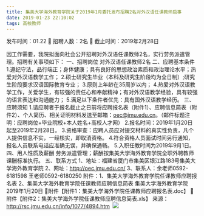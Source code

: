 ```yaml
---
title: 集美大学海外教育学院关于2019年1月委托发布招聘2名对外汉语任课教师启事
date: 2019-01-23 22:10:02
tags: 高校教师
---
```

发布时间：01.22   🌟   招聘人数：2名   🌈   截止时间：2019年2月28日
<!-- more -->
因工作需要，我院拟面向社会公开招聘对外汉语任课教师2名，实行劳务派遣管理。招聘有关事项如下：
一、招聘岗位
对外汉语任课教师2名
二、应聘基本条件
1.遵纪守法，品行端正；身体健康；具有良好的思想政治素质和政治理论水平；热爱对外汉语教学工作；
2.硕士研究生毕业（本科及研究生阶段均为全日制）;研究生阶段要求汉语国际教育专业；
3.原则上年龄在35周岁以内；
4.热爱对外汉语教学工作，关爱学生，有较强的责任心和奉献精神；有对外汉语教学经验，具有较强的语言表达和沟通能力；
5.满足以下条件者优先：具有国外汉语教学经历。
三、应聘须知
1.请应聘者于报名截止之日前将应聘报名表（附件1）、应聘信息简表（附件2）、个人简历、相关证明材料发送至邮箱：oec@jmu.edu.cn。（邮件标题注明：应聘岗位+毕业院校+本人姓名+高校人才网）
2.报名时间：2019年1月20日起至2019年2月28日。
3.资格审查：应聘人员应对提交材料的真实性负责，凡个人提供信息不实，一经核实，即取消资格。
4.符合资格人员面试时间另行通知，报名人员联系电话应准确无误，并确保通畅。
5.入职任教时间为2019年9月1日。
四、用人性质及薪酬
劳务派遣管理；薪酬按集美大学海外教育学院全职外聘教师课酬标准执行。
五、联系方式
1、地址：福建省厦门市集美区银江路183号集美大学海外教育学院
2、网址：http://oec.jmu.edu.cn/
3、联系人：余老师0592-6181598
王老师0592-6180250
附件：1、集美大学海外教育学院任课教师应聘报名表
2、集美大学海外教育学院任课教师应聘信息简表
集美大学海外教育学院
2019年1月20日
附件【附件1：集美大学海外学院任课教师应聘报名表.doc】
附件【附件2：集美大学海外学院任课教师应聘信息简表.xls】
来源：
http://rsc.jmu.edu.cn/info/1077/4894.htm
 ![](https://cdn.weiweiblog.cn/20181015134814.png)
